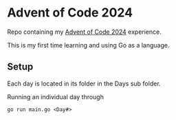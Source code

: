 # Advent of Code 2024

Repo containing my [Advent of Code 2024](https://adventofcode.com/) experience.

This is my first time learning and using Go as a language. 

## Setup
Each day is located in its folder in the Days sub folder. 

Running an individual day through
```
go run main.go <Day#>
```
